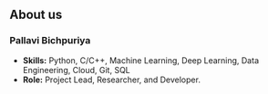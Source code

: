 ## About us

### Pallavi Bichpuriya
- **Skills:** Python, C/C++, Machine Learning, Deep Learning, Data Engineering, Cloud, Git, SQL
- **Role:** Project Lead, Researcher, and Developer.
